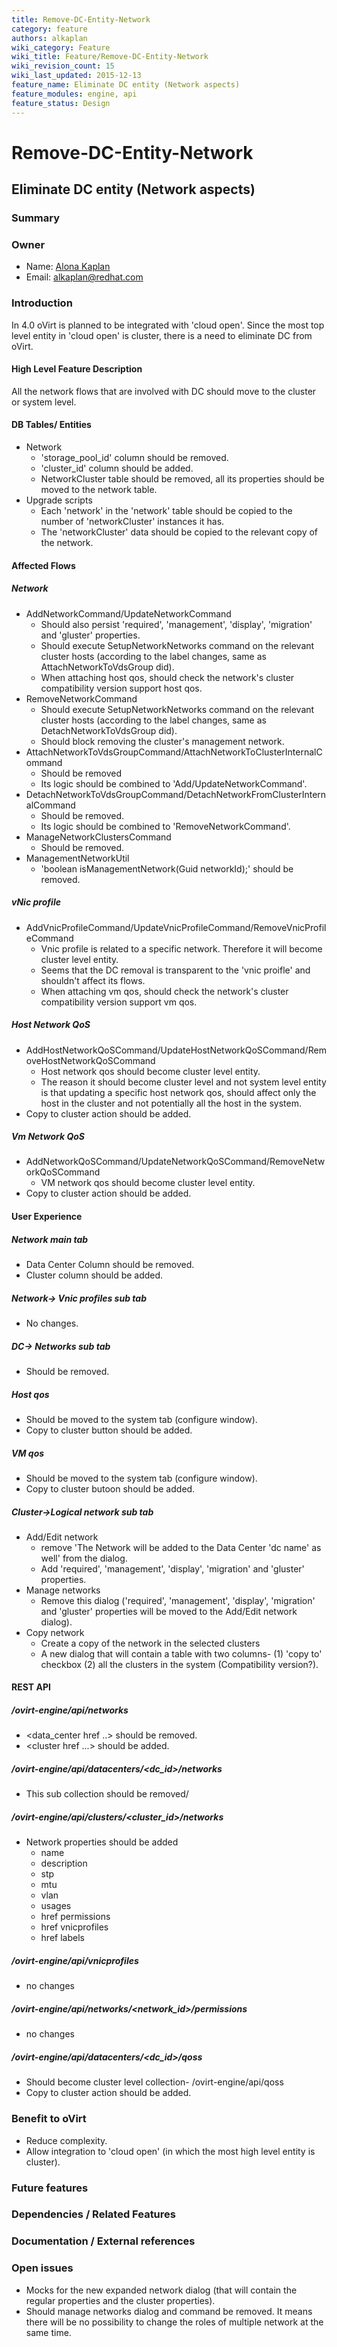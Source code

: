 ```yaml
---
title: Remove-DC-Entity-Network
category: feature
authors: alkaplan
wiki_category: Feature
wiki_title: Feature/Remove-DC-Entity-Network
wiki_revision_count: 15
wiki_last_updated: 2015-12-13
feature_name: Eliminate DC entity (Network aspects)
feature_modules: engine, api
feature_status: Design
---
```


# Remove-DC-Entity-Network

## Eliminate DC entity (Network aspects)

### Summary

### Owner

*   Name: [ Alona Kaplan](User:alkaplan)
*   Email: <alkaplan@redhat.com>

### Introduction

In 4.0 oVirt is planned to be integrated with 'cloud open'. Since the most top level entity in 'cloud open' is cluster, there is a need to eliminate DC from oVirt.

#### High Level Feature Description

All the network flows that are involved with DC should move to the cluster or system level.

#### DB Tables/ Entities

*   Network
    -   'storage_pool_id' column should be removed.
    -   'cluster_id' column should be added.
    -   NetworkCluster table should be removed, all its properties should be moved to the network table.
*   Upgrade scripts
    -   Each 'network' in the 'network' table should be copied to the number of 'networkCluster' instances it has.
    -   The 'networkCluster' data should be copied to the relevant copy of the network.

#### Affected Flows

##### Network

*   AddNetworkCommand/UpdateNetworkCommand
    -   Should also persist 'required', 'management', 'display', 'migration' and 'gluster' properties.
    -   Should execute SetupNetworkNetworks command on the relevant cluster hosts (according to the label changes, same as AttachNetworkToVdsGroup did).
    -   When attaching host qos, should check the network's cluster compatibility version support host qos.
*   RemoveNetworkCommand
    -   Should execute SetupNetworkNetworks command on the relevant cluster hosts (according to the label changes, same as DetachNetworkToVdsGroup did).
    -   Should block removing the cluster's management network.
*   AttachNetworkToVdsGroupCommand/AttachNetworkToClusterInternalCommand
    -   Should be removed
    -   Its logic should be combined to 'Add/UpdateNetworkCommand'.
*   DetachNetworkToVdsGroupCommand/DetachNetworkFromClusterInternalCommand
    -   Should be removed.
    -   Its logic should be combined to 'RemoveNetworkCommand'.
*   ManageNetworkClustersCommand
    -   Should be removed.
*   ManagementNetworkUtil
    -   'boolean isManagementNetwork(Guid networkId);' should be removed.

##### vNic profile

*   AddVnicProfileCommand/UpdateVnicProfileCommand/RemoveVnicProfileCommand
    -   Vnic profile is related to a specific network. Therefore it will become cluster level entity.
    -   Seems that the DC removal is transparent to the 'vnic proifle' and shouldn't affect its flows.
    -   When attaching vm qos, should check the network's cluster compatibility version support vm qos.

##### Host Network QoS

*   AddHostNetworkQoSCommand/UpdateHostNetworkQoSCommand/RemoveHostNetworkQoSCommand
    -   Host network qos should become cluster level entity.
    -   The reason it should become cluster level and not system level entity is that updating a specific host network qos, should affect only the host in the cluster and not potentially all the host in the system.
*   Copy to cluster action should be added.

##### Vm Network QoS

*   AddNetworkQoSCommand/UpdateNetworkQoSCommand/RemoveNetworkQoSCommand
    -   VM network qos should become cluster level entity.
*   Copy to cluster action should be added.

#### User Experience

##### Network main tab

*   Data Center Column should be removed.
*   Cluster column should be added.

##### Network-> Vnic profiles sub tab

*   No changes.

##### DC-> Networks sub tab

*   Should be removed.

##### Host qos

*   Should be moved to the system tab (configure window).
*   Copy to cluster button should be added.

##### VM qos

*   Should be moved to the system tab (configure window).
*   Copy to cluster butoon should be added.

##### Cluster->Logical network sub tab

*   Add/Edit network
    -   remove 'The Network will be added to the Data Center 'dc name' as well' from the dialog.
    -   Add 'required', 'management', 'display', 'migration' and 'gluster' properties.
*   Manage networks
    -   Remove this dialog ('required', 'management', 'display', 'migration' and 'gluster' properties will be moved to the Add/Edit network dialog).
*   Copy network
    -   Create a copy of the network in the selected clusters
    -   A new dialog that will contain a table with two columns- (1) 'copy to' checkbox (2) all the clusters in the system (Compatibility version?).

#### REST API

##### /ovirt-engine/api/networks

*   <data_center href ..> should be removed.
*   <cluster href ...> should be added.

##### /ovirt-engine/api/datacenters/<dc_id>/networks

*   This sub collection should be removed/

##### /ovirt-engine/api/clusters/<cluster_id>/networks

*   Network properties should be added
    -   name
    -   description
    -   stp
    -   mtu
    -   vlan
    -   usages
    -   href permissions
    -   href vnicprofiles
    -   href labels

##### /ovirt-engine/api/vnicprofiles

*   no changes

##### /ovirt-engine/api/networks/<network_id>/permissions

*   no changes

##### /ovirt-engine/api/datacenters/<dc_id>/qoss

*   Should become cluster level collection- /ovirt-engine/api/qoss
*   Copy to cluster action should be added.

### Benefit to oVirt

*   Reduce complexity.
*   Allow integration to 'cloud open' (in which the most high level entity is cluster).

### Future features

### Dependencies / Related Features

### Documentation / External references

### Open issues

*   Mocks for the new expanded network dialog (that will contain the regular properties and the cluster properties).
*   Should manage networks dialog and command be removed. It means there will be no possibility to change the roles of multiple network at the same time.

